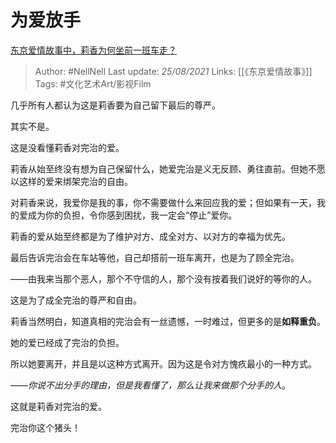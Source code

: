 # 为爱放手
[东京爱情故事中，莉香为何坐前一班车走？](https://www.zhihu.com/question/24694681/answer/1746836216)

> Author: #NellNell 
Last update: *25/08/2021* 
Links: [[《东京爱情故事》]]
Tags: #文化艺术Art/影视Film

几乎所有人都认为这是莉香要为自己留下最后的尊严。

其实不是。

这是没看懂莉香对完治的爱。

莉香从始至终没有想为自己保留什么，她爱完治是义无反顾、勇往直前。但她不愿以这样的爱来绑架完治的自由。

对莉香来说，我爱你是我的事，你不需要做什么来回应我的爱；但如果有一天，我的爱成为你的负担，令你感到困扰，我一定会“停止”爱你。

莉香的爱从始至终都是为了维护对方、成全对方、以对方的幸福为优先。

最后告诉完治会在车站等他，自己却搭前一班车离开，也是为了顾全完治。

——由我来当那个恶人，那个不守信的人，那个没有按着我们说好的等你的人。

这是为了成全完治的尊严和自由。

莉香当然明白，知道真相的完治会有一丝遗憾，一时难过，但更多的是**如释重负**。

她的爱已经成了完治的负担。

所以她要离开，并且是以这种方式离开。因为这是令对方愧疚最小的一种方式。

——_你说不出分手的理由，但是我看懂了，那么让我来做那个分手的人_。

这就是莉香对完治的爱。

  

  

  

  

完治你这个猪头！

  
  


